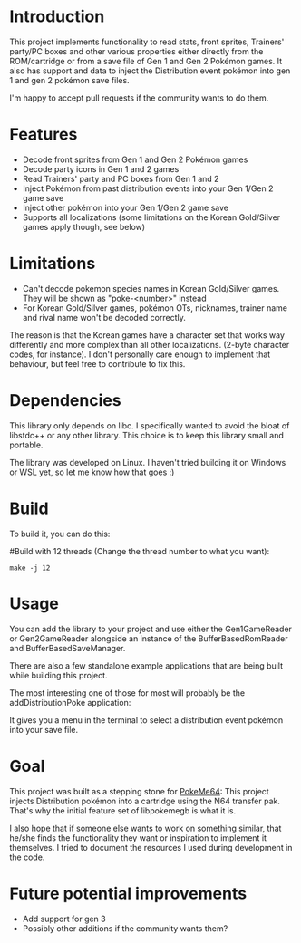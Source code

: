 # Introduction

This project implements functionality to read stats, front sprites, Trainers' party/PC boxes and other various properties either directly from the ROM/cartridge or from a save file of Gen 1 and Gen 2 Pokémon games.
It also has support and data to inject the Distribution event pokémon into gen 1 and gen 2 pokémon save files.

I'm happy to accept pull requests if the community wants to do them.

# Features
- Decode front sprites from Gen 1 and Gen 2 Pokémon games
- Decode party icons in Gen 1 and 2 games
- Read Trainers' party and PC boxes from Gen 1 and 2
- Inject Pokémon from past distribution events into your Gen 1/Gen 2 game save
- Inject other pokémon into your Gen 1/Gen 2 game save
- Supports all localizations (some limitations on the Korean Gold/Silver games apply though, see below)

# Limitations
- Can't decode pokemon species names in Korean Gold/Silver games. They will be shown as "poke-<number\>" instead
- For Korean Gold/Silver games, pokémon OTs, nicknames, trainer name and rival name won't be decoded correctly.

The reason is that the Korean games have a character set that works way differently and more complex than all other localizations. (2-byte character codes, for instance). I don't personally care enough to implement that behaviour, but feel free to contribute to fix this.

# Dependencies
This library only depends on libc. I specifically wanted to avoid the bloat of libstdc++ or any other library. This choice is to keep this library small and portable.

The library was developed on Linux. I haven't tried building it on Windows or WSL yet, so let me know how that goes :)

# Build

To build it, you can do this:

\#Build with 12 threads (Change the thread number to what you want):

    make -j 12

# Usage
You can add the library to your project and use either the Gen1GameReader or Gen2GameReader alongside an instance of the BufferBasedRomReader and BufferBasedSaveManager.

There are also a few standalone example applications that are being built while building this project.

The most interesting one of those for most will probably be the addDistributionPoke application:

It gives you a menu in the terminal to select a distribution event pokémon into your save file.

# Goal
This project was built as a stepping stone for [PokeMe64](https://github.com/risingPhil/PokeMe64): This project injects Distribution pokémon into a cartridge using the N64 transfer pak. That's why the initial feature set of libpokemegb is what it is.

I also hope that if someone else wants to work on something similar, that he/she finds the functionality they want or inspiration to implement it themselves. I tried to document the resources I used during development in the code.

# Future potential improvements
- Add support for gen 3
- Possibly other additions if the community wants them?

